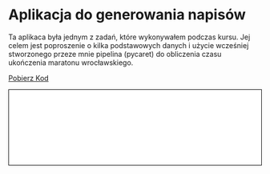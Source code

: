 
# Aplikacja do generowania napisów

Ta aplikaca była jednym z zadań, które wykonywałem podczas kursu. Jej celem jest poproszenie o kilka podstawowych danych i użycie wcześniej stworzonego przeze mnie pipelina (pycaret) do obliczenia czasu ukończenia maratonu wrocławskiego.

<a href="app.py" class="md-button md-button--primary">Pobierz Kod</a>

<iframe
    id="content"
    src="app.py"
    width="100%"
    style="border:1px solid black;overflow:hidden;"
></iframe>
<script>
function resizeIframeToFitContent(iframe) {
    iframe.style.height = (iframe.contentWindow.document.documentElement.scrollHeight + 50) + "px";
    iframe.contentDocument.body.style["overflow"] = 'hidden';
}
window.addEventListener('load', function() {
    var iframe = document.getElementById('content');
    resizeIframeToFitContent(iframe);
});
window.addEventListener('resize', function() {
    var iframe = document.getElementById('content');
    resizeIframeToFitContent(iframe);
});
</script>

